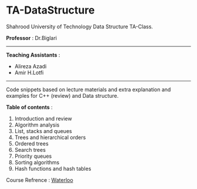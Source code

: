 # TA-DataStructure

Shahrood University of Technology Data Structure TA-Class. 

**Professor** : Dr.Biglari
****
**Teaching Assistants** :
* Alireza Azadi
* Amir H.Lotfi
****
Code snippets based on lecture materials and extra explanation and examples
for C++ (review) and Data structure.

**Table of contents** :
1. Introduction and review
2. Algorithm analysis
3. List, stacks and queues
4. Trees and hierarchical orders
5. Ordered trees
6. Search trees
7. Priority queues
8. Sorting algorithms
9. Hash functions and hash tables


Course Refrence : [Waterloo](https://ece.uwaterloo.ca/~dwharder/aads/Lecture_materials/)
